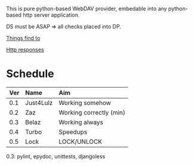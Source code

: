 This is pure python-based WebDAV provider, embedable into any python-based http server application.

DS must be ASAP => all checks placed into DP.

[Things find to](ToFind.md)

[Http responses](HR.md)

# Schedule #

| **Ver** | **Name** | **Aim** |
|:--------|:---------|:--------|
| 0.1     | Just4Lulz | Working somehow |
| 0.2     | Zaz      | Working correctly (min) |
| 0.3     | Belaz    | Working always |
| 0.4     | Turbo    | Speedups |
| 0.5     | Lock     | LOCK/UNLOCK |

0.3: pylint, epydoc, unittests, djangoless